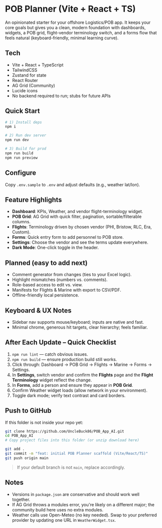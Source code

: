 # POB Planner (Vite + React + TS)

An opinionated starter for your offshore Logistics/POB app. It keeps your core goals but gives you
a clean, modern foundation with dashboards, widgets, a POB grid, flight-vendor terminology switch,
and a forms flow that feels natural (keyboard-friendly, minimal learning curve).

## Tech
- Vite + React + TypeScript
- TailwindCSS
- Zustand for state
- React Router
- AG Grid (Community)
- Lucide icons
- No backend required to run; stubs for future APIs

## Quick Start
```bash
# 1) Install deps
npm i

# 2) Run dev server
npm run dev

# 3) Build for prod
npm run build
npm run preview
```

## Configure
Copy `.env.sample` to `.env` and adjust defaults (e.g., weather lat/lon).

## Feature Highlights
- **Dashboard**: KPIs, Weather, and vendor flight-terminology widget.
- **POB Grid**: AG Grid with quick filter, pagination, sortable/filterable columns.
- **Flights**: Terminology driven by chosen vendor (PHI, Bristow, RLC, Era, Custom).
- **Forms**: Quick entry form to add personnel to POB store.
- **Settings**: Choose the vendor and see the terms update everywhere.
- **Dark Mode**: One-click toggle in the header.

## Planned (easy to add next)
- Comment generator from changes (ties to your Excel logic).
- Highlight mismatches (numbers vs. comments).
- Role-based access to edit vs. view.
- Manifests for Flights & Marine with export to CSV/PDF.
- Offline-friendly local persistence.

## Keyboard & UX Notes
- Sidebar nav supports mouse/keyboard; inputs are native and fast.
- Minimal chrome, generous hit targets, clear hierarchy; feels familiar.

## After Each Update – Quick Checklist
1. `npm run lint` — catch obvious issues.
2. `npm run build` — ensure production build still works.
3. Click through: Dashboard → POB Grid → Flights → Marine → Forms → Settings.
4. In **Settings**, switch vendor and confirm the **Flights** page and the **Flight Terminology** widget reflect the change.
5. In **Forms**, add a person and ensure they appear in **POB Grid**.
6. Confirm Weather widget loads (allow network in your environment).
7. Toggle dark mode; verify text contrast and card borders.

## Push to GitHub
If this folder is not inside your repo yet:
```bash
git clone https://github.com/UncleBuck86/POB_App_AI.git
cd POB_App_AI
# Copy project files into this folder (or unzip download here)

git add .
git commit -m "feat: initial POB Planner scaffold (Vite/React/TS)"
git push origin main
```

> If your default branch is not `main`, replace accordingly.

## Notes
- Versions in `package.json` are conservative and should work well together.
- If AG Grid throws a modules error, you're likely on a different major; the community build here uses no extra modules.
- Weather calls use Open-Meteo (no key needed). Swap to your preferred provider by updating one URL in `WeatherWidget.tsx`.
